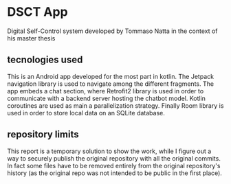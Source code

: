 # DSCT App

Digital Self-Control system developed by Tommaso Natta in the context of his master thesis

## tecnologies used

This is an Android app developed for the most part in kotlin. The Jetpack navigation library is used to navigate among the different fragments. The app embeds a chat section, where Retrofit2 library is used in order to communicate with a backend server hosting the chatbot model. Kotlin coroutines are used as main a parallelization strategy. Finally Room library is used in order to store local data on an SQLite database.

## repository limits

This report is a temporary solution to show the work, while I figure out a way to securely publish the original repository with all the original commits. In fact some files have to be removed entirely from the original repository's history (as the original repo was not intended to be public in the first place).
